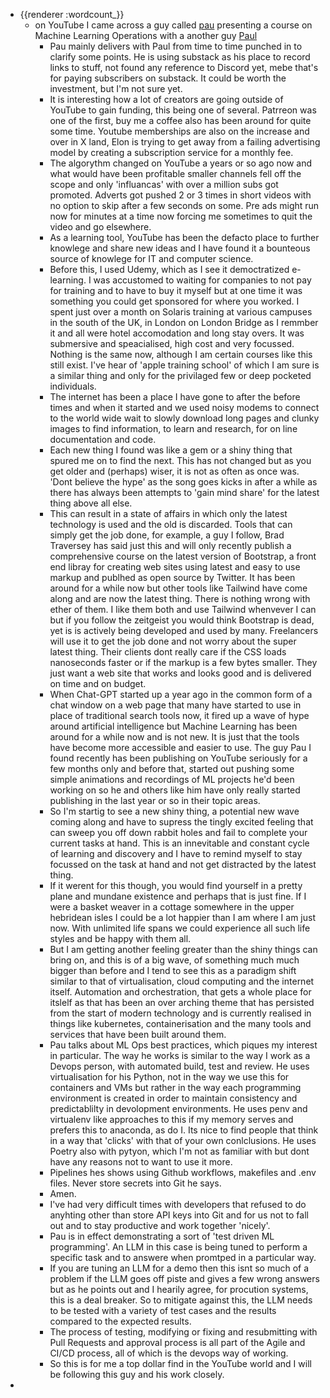 - {{renderer :wordcount_}}
	- on YouTube I came across a guy called [pau](https://substack.com/@paulabartabajo) presenting a course on Machine Learning Operations with a another guy [Paul](https://substack.com/@pauliusztin) 
		- Pau mainly delivers with Paul from time to time punched in to clarify some points. He is using substack as his place to record links to stuff, not found any reference to Discord yet, mebe that's for paying subscribers on substack. It could be worth the investment, but I'm not sure yet.
		- It is interesting how a lot of creators are going outside of YouTube to gain funding, this being one of several. Patrreon was one of the first, buy me a coffee also has been around for quite some time. Youtube memberships are also on the increase and over in X land, Elon is trying to get away from a failing advertising model by creating a subscription service for a monthly fee. 
		- The algorythm changed on YouTube a years or so ago now and what would have been profitable smaller channels fell off the scope and only 'influancas' with over a million subs got promoted. Adverts got pushed 2 or 3 times in short videos with no option to skip after a few seconds on some. Pre ads might run now for minutes at a time now forcing me sometimes to quit the video and go elsewhere.
		- As a learning tool, YouTube has been the defacto place to further knowlege and share new ideas and I have found it a bounteous source of knowlege for IT and computer science. 
		- Before this, I used Udemy, which as I see it democtratized e-learning. I was accustomed to waiting for companies to not pay for training and to have to buy it myself but at one time it was something you could get sponsored for where you worked. I spent just over a month on Solaris training at various campuses in the south of the UK, in London on London Bridge as I remmber it and all were hotel accomodation and long stay overs. It was submersive and speacialised, high cost and very focussed. Nothing is the same now, although I am certain courses like this still exist. I've hear of 'apple training school' of which I am sure is a similar thing and only for the privilaged few or deep pocketed individuals.
		- The internet has been a place I have gone to after the before times and when it started and we used noisy modems to connect to the world wide wait to slowly download long pages and clunky images to find information, to learn and research, for on line documentation and code.
		- Each new thing I found was like a gem or a shiny thing that spured me on to find the next. This has not changed but as you get older and (perhaps) wiser, it is not as often as once was. 'Dont believe the hype' as the song goes kicks in after a while as there has always been attempts to 'gain mind share' for the latest thing above all else. 
		- This can result in a state of affairs in which only the latest technology is used and the old is discarded. Tools that can simply get the job done, for example, a guy I follow, Brad Traversey has said just this and will only recently publish a comprehensive course on the latest version of Bootstrap, a front end libray for creating web sites using latest and easy to use markup and publhed as open source by Twitter. It has been around for a while now but other tools like Tailwind have come along and are now the latest thing. There is nothing wrong with ether of them. I like them both and use Tailwind whenvever I can but if you follow the zeitgeist you would think Bootstrap is dead, yet is is actively being developed and used by many. Freelancers will use it to get the job done and not worry about the super latest thing. Their clients dont really care if the CSS loads nanoseconds faster or if the markup is a few bytes smaller. They just want a web site that works and looks good and is delivered on time and on budget.
		- When Chat-GPT started up a year ago in the common form of a chat window on a web page that many have started to use in place of traditional search tools now, it fired up a wave of hype around artificial intelligence but Machine Learning has been around for a while now and is not new. It is just that the tools have become more accessible and easier to use. The guy Pau I found recently has been publishing on YouTube seriously for a few months only and before that, started out pushing some simple animations and recordings of ML projects he'd been working on so he and others like him have only really started publishing in the last year or so in their topic areas.
		- So I'm startig to see a new shiny thing, a potential new wave coming along and have to supress the tingly excited feeling that can sweep you off down rabbit holes and fail to complete your current tasks at hand. This is an innevitable and constant cycle of learning and discovery and I have to remind myself to stay focussed on the task at hand and not get distracted by the latest thing.
		- If it werent for this though, you would find yourself in a pretty plane and mundane existence and perhaps that is just fine. If I were a basket weaver in a cottage somewhere in the upper hebridean isles I could be a lot happier than I am where I am just now. With unlimited life spans we could experience all such life styles and be happy with them all.
		- But I am getting another feeling greater than the shiny things can bring on, and this is of a big wave, of something much much bigger than before and I tend to see this as a paradigm shift similar to that of virtualisation, cloud computing and the internet itself. Automation and orchestration, that gets a whole place for itslelf as that has been an over arching theme that has persisted from the start of modern technology and is currently realised in things like kubernetes, containerisation and the many tools and services that have been built around them.
		- Pau talks about ML Ops best practices, which piques my interest in particular. The way he works is similar to the way I work as a Devops person, with automated build, test and review. He uses virtualisation for his Python, not in the way we use this for containers and VMs but rather in the way each programming environment is created in order to maintain consistency and predictablilty in devolopment environments. He uses penv and virtualenv like approaches to this if my memory serves and prefers this to anaconda, as do I. Its nice to find people that think in a way that 'clicks' with that of your own conlclusions. He uses Poetry also with pytyon, which I'm not as familiar with but dont have any reasons not to want to use it more.
		- Pipelines hes shows using Github workflows, makefiles and .env files. Never store secrets into Git he says.
		- Amen.
		- I've had very difficult times with developers that refused to do anyhting other than store API keys into Git and for us not to fall out and to stay productive and work together 'nicely'. 
		- Pau is in effect demonstrating a sort of 'test driven ML programming'. An LLM in this case is being tuned to perform a specific task and to answere when promtped in a particular way. 
		- If you are tuning an LLM for a demo then this isnt so much of a problem if the LLM goes off piste and gives a few wrong answers but as he points out and I hearily agree, for procution systems, this is a deal breaker. So to mitigate against this, the LLM needs to be tested with a variety of test cases and the results compared to the expected results.
		- The process of testing, modifying or fixing and resubmitting with Pull Requests and approval process is all part of the Agile and CI/CD process, all of which is the devops way of working.
		- So this is for me a top dollar find in the YouTube world and I will be following this guy and his work closely.
-